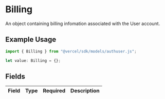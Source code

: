 # Billing

An object containing billing infomation associated with the User account.

## Example Usage

```typescript
import { Billing } from "@vercel/sdk/models/authuser.js";

let value: Billing = {};
```

## Fields

| Field       | Type        | Required    | Description |
| ----------- | ----------- | ----------- | ----------- |